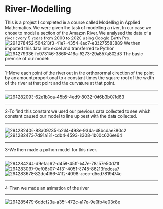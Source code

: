 # River-Modelling
This is a project I completed in a course called Modelling in Applied Mathematics. We were given the task of modelling a river, In our case we chose to model a section of the Amazon River. We analysed the data of a river every 5 years from 2000 to 2020 using Google Earth Pro.
![294278452-564213f3-41e7-4354-8ac7-e32275583889](https://github.com/MatthewGall3/River-Modelling/assets/113800575/6311fb67-76ed-4caa-92ed-5ff261030733)
We then imported this data into excel and transferred to Python
![294279336-fc973146-3868-416a-9273-29a857a802d3](https://github.com/MatthewGall3/River-Modelling/assets/113800575/13d9c1c2-380e-47bd-9899-6ea085aeec38)
The basic premise of our model:
***
1-Move each point of the river out in the orthonormal direction of the point by an amount proportional to a constant times the square root of the width of the river at that point and the curvature at that point.
***
![294282093-62e1b3ca-45b5-4ed9-8032-0d6b3b07fd63](https://github.com/MatthewGall3/River-Modelling/assets/113800575/a54e7577-9398-463f-9255-a129fd8423f6)
***
2-To find this constant we used our previous data collected to see which constant caused our model to line up best with the data collected.
***
![294282406-88a09235-b2d4-498e-934a-d8bcdae880c2](https://github.com/MatthewGall3/River-Modelling/assets/113800575/29c34c4c-e800-41d8-b0ab-c6d6f01256a2)
![294282473-7d91a181-cdb4-4593-8308-1b00c626ee64](https://github.com/MatthewGall3/River-Modelling/assets/113800575/5e47c843-e4b9-45ec-a995-f60779895f1b)
***
3-We then made a python model for this river.
***
![294284244-d9efaa62-d458-45ff-b47e-78a57e50d21f](https://github.com/MatthewGall3/River-Modelling/assets/113800575/afad0a3b-4448-4a8a-9e01-ad9e7a4e5291)
![294283097-9ef08b07-4f31-4051-8745-86213fedcaa7](https://github.com/MatthewGall3/River-Modelling/assets/113800575/f3f97dbd-c71c-47d2-b0aa-195b999bf6e8)
![294283678-82dc4166-41f2-4098-acec-d5ed7819474c](https://github.com/MatthewGall3/River-Modelling/assets/113800575/94809733-25f2-4870-93f2-c7181a60bee4)
***
4-Then we made an animation of the river
***
![294285479-6ddcf23a-a35f-472c-a17e-9e0fb4e03c8e](https://github.com/MatthewGall3/River-Modelling/assets/113800575/80618a92-b1d2-4a0b-bfe2-213c55d6e303)


